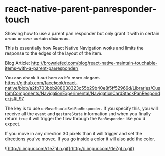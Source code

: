 # react-native-parent-panresponder-touch

Showing how to use a parent pan responder but only grant it with in certain areas or over certain distances.

This is essentially how React Native Navigation works and limits the response to the edges of the layout of the item.

Blog Article: http://browniefed.com/blog/react-native-maintain-touchable-items-with-a-parent-panresponder/

You can check it out here as it's more elegant.
https://github.com/facebook/react-native/blob/a2fb703bbb988038323c55b29b40e8f5ff52966d/Libraries/CustomComponents/NavigationExperimental/NavigationCardStackPanResponder.js#L97


The key is to use `onMoveShouldSetPanResponder`. If you specify this, you will receive all the `event` and `gestureState` information and when you finally return `true` it will trigger the flow through the `PanResponder` like you'd expect.

If you move in any direction 30 pixels than it will trigger and set the directions you've moved.
If you go inside a color it will also add the color.

![http://i.imgur.com/r1eZgLn.gif](http://i.imgur.com/r1eZgLn.gif)


